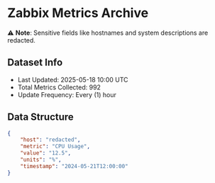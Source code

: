 # Zabbix Metrics Archive

⚠️ **Note**: Sensitive fields like hostnames and system descriptions are redacted.

## Dataset Info
- Last Updated: 2025-05-18 10:00 UTC
- Total Metrics Collected: 992
- Update Frequency: Every (1) hour

## Data Structure
```json
{
    "host": "redacted",
    "metric": "CPU Usage",
    "value": "12.5",
    "units": "%",
    "timestamp": "2024-05-21T12:00:00"
}
```
